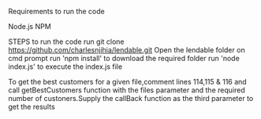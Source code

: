 Requirements to run the code

Node.js
NPM

STEPS to run the code
run git clone https://github.com/charlesnjihia/lendable.git
Open the lendable folder on cmd prompt
run 'npm install' to download the required folder
run 'node index.js' to execute the index.js file

To get the best customers for a given file,comment lines 114,115 & 116 and call getBestCustomers function with the files parameter and the required number of custoners.Supply the callBack function as the third parameter to get the results  